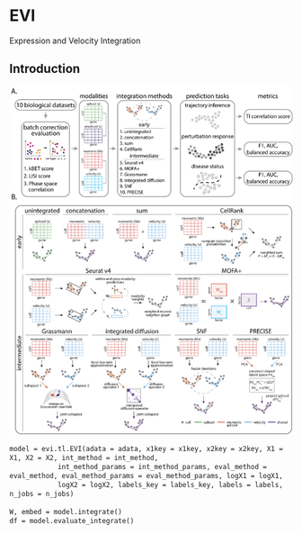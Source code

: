 # EVI

Expression and Velocity Integration

## Introduction
<p align="center">
  <img src="/doc/pipeline.png"/>
</p>

```
model = evi.tl.EVI(adata = adata, x1key = x1key, x2key = x2key, X1 = X1, X2 = X2, int_method = int_method,
            int_method_params = int_method_params, eval_method = eval_method, eval_method_params = eval_method_params, logX1 = logX1,
            logX2 = logX2, labels_key = labels_key, labels = labels, n_jobs = n_jobs)

W, embed = model.integrate()
df = model.evaluate_integrate()
```
